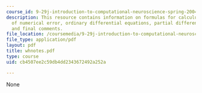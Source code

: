 ```yaml
---
course_id: 9-29j-introduction-to-computational-neuroscience-spring-2004
description: This resource contains information on formulas for calculus, sources
  of numerical error, ordinary differential equations, partial differential equations,
  and final comments.
file_location: /coursemedia/9-29j-introduction-to-computational-neuroscience-spring-2004/cb4507ee2c59db4dd2343672492a252a_whnotes.pdf
file_type: application/pdf
layout: pdf
title: whnotes.pdf
type: course
uid: cb4507ee2c59db4dd2343672492a252a

---
```

None